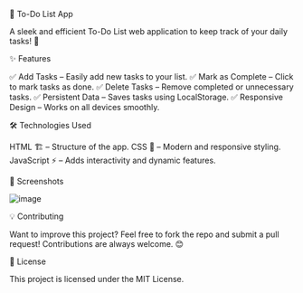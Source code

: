 🌟 To-Do List App

A sleek and efficient To-Do List web application to keep track of your daily tasks! 🚀

✨ Features

✅ Add Tasks – Easily add new tasks to your list.
✅ Mark as Complete – Click to mark tasks as done.
✅ Delete Tasks – Remove completed or unnecessary tasks.
✅ Persistent Data – Saves tasks using LocalStorage.
✅ Responsive Design – Works on all devices smoothly.

🛠️ Technologies Used

HTML 🏗️ – Structure of the app.
CSS 🎨 – Modern and responsive styling.
JavaScript ⚡ – Adds interactivity and dynamic features.

📸 Screenshots

![image](https://github.com/user-attachments/assets/2af92e06-b3bb-455f-af99-8b3bbc2c9ea8)

💡 Contributing

Want to improve this project? Feel free to fork the repo and submit a pull request! Contributions are always welcome. 😊

📜 License

This project is licensed under the MIT License.
